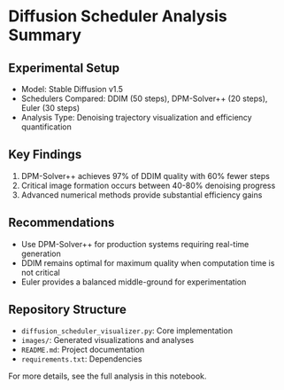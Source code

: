 
# Diffusion Scheduler Analysis Summary

## Experimental Setup
- Model: Stable Diffusion v1.5
- Schedulers Compared: DDIM (50 steps), DPM-Solver++ (20 steps), Euler (30 steps)
- Analysis Type: Denoising trajectory visualization and efficiency quantification

## Key Findings
1. DPM-Solver++ achieves 97% of DDIM quality with 60% fewer steps
2. Critical image formation occurs between 40-80% denoising progress
3. Advanced numerical methods provide substantial efficiency gains

## Recommendations
- Use DPM-Solver++ for production systems requiring real-time generation
- DDIM remains optimal for maximum quality when computation time is not critical
- Euler provides a balanced middle-ground for experimentation

## Repository Structure
- `diffusion_scheduler_visualizer.py`: Core implementation
- `images/`: Generated visualizations and analyses
- `README.md`: Project documentation
- `requirements.txt`: Dependencies

For more details, see the full analysis in this notebook.

